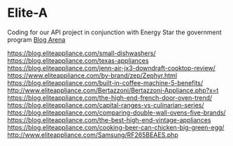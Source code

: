# Elite-A
Coding for our API project in conjunction with Energy Star the government program
<a href="https://blog.eliteappliance.com">Blog Arena</a>




















https://blog.eliteappliance.com/small-dishwashers/
https://blog.eliteappliance.com/texas-appliances
https://blog.eliteappliance.com/jenn-air-jx3-downdraft-cooktop-review/
https://www.eliteappliance.com/by-brand/zep/Zephyr.html
https://blog.eliteappliance.com/built-in-coffee-machine-5-benefits/
http://www.eliteappliance.com/Bertazzoni/Bertazzoni-Appliance.php?x=t
https://blog.eliteappliance.com/the-high-end-french-door-oven-trend/
https://blog.eliteappliance.com/capital-ranges-vs-culinarian-series/
https://blog.eliteappliance.com/comparing-double-wall-ovens-five-brands/
https://blog.eliteappliance.com/the-best-high-end-vintage-appliances
https://blog.eliteappliance.com/cooking-beer-can-chicken-big-green-egg/
http://www.eliteappliance.com/Samsung/RF265BEAES.php

